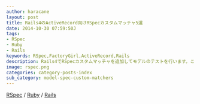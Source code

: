 ```yaml
---
author: haracane
layout: post
title: Rails4のActiveRecord向けRSpecカスタムマッチャ5選
date: 2014-10-30 07:59:50J
tags:
- RSpec
- Ruby
- Rails
keywords: RSpec,FactoryGirl,ActiveRecord,Rails
description: Rails4でRSpecカスタムマッチャを追加してモデルのテストを行います。ここで紹介するカスタムマッチャではNOT NULL制約、UNIQUE制約、外部キー制約といったDB制約のテストや、FactoryGirlで正しくモデルを作れることなどをテストします。
image: rspec.png
categories: category-posts-index
sub_category: model-spec-custom-matchers
---
```

[RSpec](/tags/rspec/) / [Ruby](/tags/ruby/) / [Rails](/tags/rails/)

